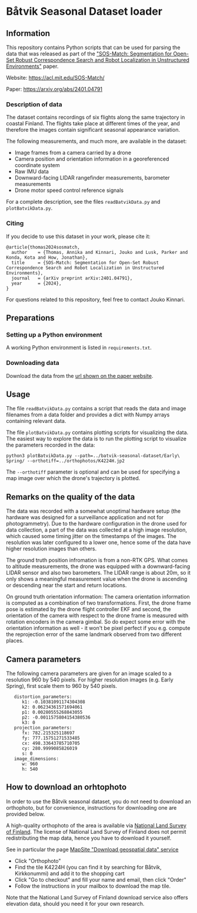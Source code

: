 # Båtvik Seasonal Dataset loader

## Information

This repository contains Python scripts that can be used for parsing the data that was released as part of the ["SOS-Match: Segmentation for Open-Set Robust Correspondence Search and Robot Localization in Unstructured Environments"](https://acl.mit.edu/SOS-Match/) paper.

Website: https://acl.mit.edu/SOS-Match/

Paper: https://arxiv.org/abs/2401.04791

### Description of data

The dataset contains recordings of six flights along the same trajectory in coastal Finland. The flights take place at different times of the year, and therefore the images contain significant seasonal appearance variation.

The following measurements, and much more, are available in the dataset:
- Image frames from a camera carried by a drone
- Camera position and orientation information in a georeferenced coordinate system
- Raw IMU data
- Downward-facing LIDAR rangefinder measurements, barometer measurements
- Drone motor speed control reference signals

For a complete description, see the files `readBatvikData.py` and `plotBatvikData.py`.

### Citing
If you decide to use this dataset in your work, please cite it:

```
@article{thomas2024sosmatch,
  author    = {Thomas, Annika and Kinnari, Jouko and Lusk, Parker and Konda, Kota and How, Jonathan},
  title     = {SOS-Match: Segmentation for Open-Set Robust Correspondence Search and Robot Localization in Unstructured Environments},
  journal   = {arXiv preprint arXiv:2401.04791},
  year      = {2024},
}
```


For questions related to this repository, feel free to contact Jouko Kinnari.

## Preparations

### Setting up a Python environment

A working Python environment is listed in `requirements.txt`.

### Downloading data
Download the data from the [url shown on the paper website](https://acl.mit.edu/SOS-Match/).

## Usage

The file `readBatvikData.py` contains a script that reads the data and image filenames from a data folder and provides a dict with Numpy arrays containing relevant data.

The file `plotBatvikData.py` contains plotting scripts for visualizing the data. The easiest way to explore the data is to run the plotting script to visualize the parameters recorded in the data:

```
python3 plotBatvikData.py --path=../batvik-seasonal-dataset/Early\ Spring/ --orthotiff=../orthophotos/K4224H.jp2
```
The `--orthotiff` parameter is optional and can be used for specifying a map image over which the drone's trajectory is plotted.


## Remarks on the quality of the data

The data was recorded with a somewhat unoptimal hardware setup (the hardware was designed for a surveillance application and not for photogrammetry). Due to the hardware configuration in the drone used for data collection, a part of the data was collected at a high image resolution, which caused some timing jitter on the timestamps of the images. The resolution was later configured to a lower one, hence some of the data have higher resolution images than others.

The ground truth position infromation is from a non-RTK GPS. What comes to altitude measurements, the drone was equipped with a downward-facing LIDAR sensor and also two barometers. The LIDAR range is about 20m, so it only shows a meaningful measurement value when the drone is ascending or descending near the start and return locations.

On ground truth orientation information: The camera orientation information is computed as a combination of two transformations. First, the drone frame pose is estimated by the drone flight controller EKF and second, the orientation of the camera with respect to the drone frame is measured with rotation encoders in the camera gimbal. So do expect some error with the orientation information as well - it won't be pixel perfect if you e.g. compute the reprojection error of the same landmark observed from two different places.

## Camera parameters

The following camera parameters are given for an image scaled to a resolution 960 by 540 pixels. For higher resolution images (e.g. Early Spring), first scale them to 960 by 540 pixels.

```
   distortion_parameters:
      k1: -0.10381091174304308
      k2: 0.06234361571694061
      p1: 0.00280555268843055
      p2: -0.0011575804154380536
      k3: 0
   projection_parameters:
      fx: 782.215325118697
      fy: 777.15751271533485
      cx: 498.33643785710705
      cy: 280.9999085826019
      s: 0
   image_dimensions:
      w: 960
      h: 540
```

## How to download an orhtophoto

In order to use the Båtvik seasonal dataset, you do not need to download an orthophoto, but for convenience, instructions for downloading one are provided below.

A high-quality orthophoto of the area is available via [National Land Survey of Finland](https://www.maanmittauslaitos.fi/en). The license of National Land Survey of Finland does not permit redistributing the map data, hence you have to download it yourself.

See in particular the page [MapSite "Download geospatial data" service](https://asiointi.maanmittauslaitos.fi/karttapaikka/tiedostopalvelu?lang=en)
- Click "Orthophoto"
- Find the tile K4224H (you can find it by searching for Båtvik, Kirkkonummi) and add it to the shopping cart
- Click "Go to checkout" and fill your name and email, then click "Order"
- Follow the instructions in your mailbox to download the map tile.

Note that the National Land Survey of Finland download service also offers elevation data, should you need it for your own research.
